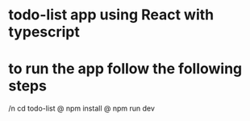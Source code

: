 # todo-list app using React with typescript 
# to run the app follow the following steps
/n cd todo-list
@ npm install
@ npm run dev
